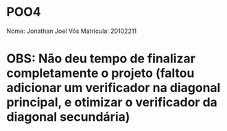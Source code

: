 # POO4
Nome: Jonathan Joel Vós
Matrícula: 20102211

# OBS: Não deu tempo de finalizar completamente o projeto (faltou adicionar um verificador na diagonal principal, e otimizar o verificador da diagonal secundária)

